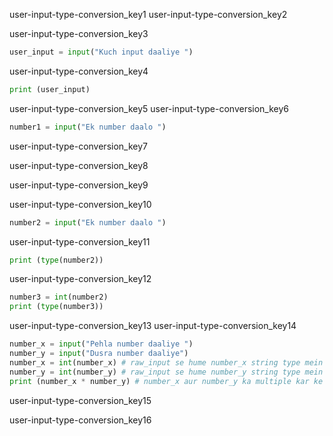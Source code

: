 user-input-type-conversion_key1
user-input-type-conversion_key2


user-input-type-conversion_key3


```python
user_input = input("Kuch input daaliye ")
```
user-input-type-conversion_key4
```python
print (user_input)
```

user-input-type-conversion_key5
user-input-type-conversion_key6


```python
number1 = input("Ek number daalo ")
```
user-input-type-conversion_key7


user-input-type-conversion_key8


user-input-type-conversion_key9
  
user-input-type-conversion_key10
```python
number2 = input("Ek number daalo ")
```
user-input-type-conversion_key11


```python
print (type(number2))
```

user-input-type-conversion_key12


```python
number3 = int(number2)
print (type(number3))
```

user-input-type-conversion_key13
user-input-type-conversion_key14


```python
number_x = input("Pehla number daaliye ")
number_y = input("Dusra number daaliye")
number_x = int(number_x) # raw_input se hume number_x string type mein mila
number_y = int(number_y) # raw_input se hume number_y string type mein mila
print (number_x * number_y) # number_x aur number_y ka multiple kar ke result print hoga
```

user-input-type-conversion_key15


user-input-type-conversion_key16

